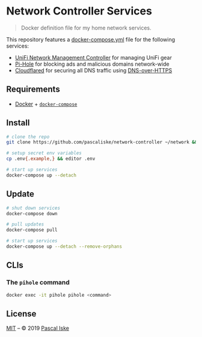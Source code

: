 # Network Controller Services

> Docker definition file for my home network services.

This repository features a [docker-compose.yml](docker-compose.yml) file for the following services:

- [UniFi Network Management Controller](https://www.ui.com/software/) for managing UniFi gear
- [Pi-Hole](https://pi-hole.net) for blocking ads and malicious domains network-wide
- [Cloudflared](https://github.com/cloudflare/cloudflared) for securing all DNS traffic using [DNS-over-HTTPS](https://en.m.wikipedia.org/wiki/DNS_over_HTTPS)

## Requirements

- [Docker](https://docs.docker.com/install/) + [`docker-compose`](https://docs.docker.com/compose/install/)

## Install

```zsh
# clone the repo
git clone https://github.com/pascaliske/network-controller ~/network && cd ~/network

# setup secret env variables
cp .env{.example,} && editor .env

# start up services
docker-compose up --detach
```

## Update

```zsh
# shut down services
docker-compose down

# pull updates
docker-compose pull

# start up services
docker-compose up --detach --remove-orphans
```

## CLIs

### The `pihole` command

```zsh
docker exec -it pihole pihole <command>
```

## License

[MIT](LICENSE.md) – © 2019 [Pascal Iske](https://pascal-iske.de)
